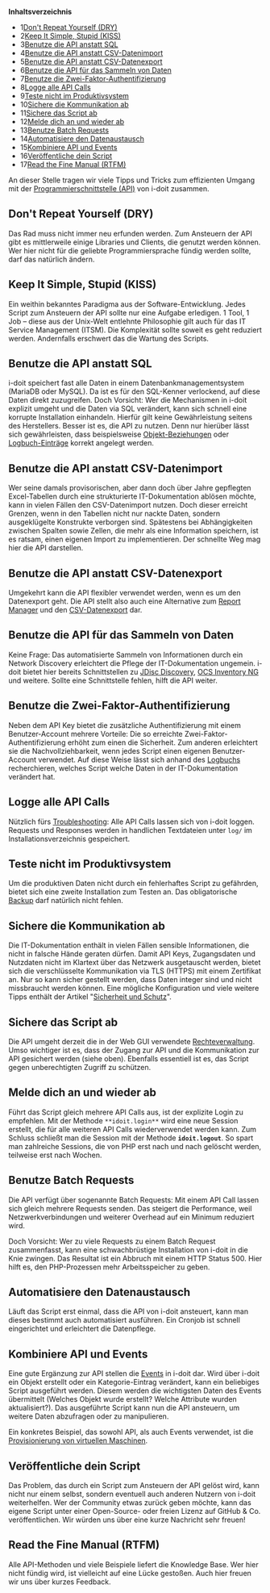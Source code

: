**Inhaltsverzeichnis**

*   1[Don't Repeat Yourself (DRY)](#TippsundTrickszurAPI-Don'tRepeatYourself(DRY))
*   2[Keep It Simple, Stupid (KISS)](#TippsundTrickszurAPI-KeepItSimple,Stupid(KISS))
*   3[Benutze die API anstatt SQL](#TippsundTrickszurAPI-BenutzedieAPIanstattSQL)
*   4[Benutze die API anstatt CSV-Datenimport](#TippsundTrickszurAPI-BenutzedieAPIanstattCSV-Datenimport)
*   5[Benutze die API anstatt CSV-Datenexport](#TippsundTrickszurAPI-BenutzedieAPIanstattCSV-Datenexport)
*   6[Benutze die API für das Sammeln von Daten](#TippsundTrickszurAPI-BenutzedieAPIfürdasSammelnvonDaten)
*   7[Benutze die Zwei-Faktor-Authentifizierung](#TippsundTrickszurAPI-BenutzedieZwei-Faktor-Authentifizierung)
*   8[Logge alle API Calls](#TippsundTrickszurAPI-LoggealleAPICalls)
*   9[Teste nicht im Produktivsystem](#TippsundTrickszurAPI-TestenichtimProduktivsystem)
*   10[Sichere die Kommunikation ab](#TippsundTrickszurAPI-SicheredieKommunikationab)
*   11[Sichere das Script ab](#TippsundTrickszurAPI-SicheredasScriptab)
*   12[Melde dich an und wieder ab](#TippsundTrickszurAPI-Meldedichanundwiederab)
*   13[Benutze Batch Requests](#TippsundTrickszurAPI-BenutzeBatchRequests)
*   14[Automatisiere den Datenaustausch](#TippsundTrickszurAPI-AutomatisieredenDatenaustausch)
*   15[Kombiniere API und Events](#TippsundTrickszurAPI-KombiniereAPIundEvents)
*   16[Veröffentliche dein Script](#TippsundTrickszurAPI-VeröffentlichedeinScript)
*   17[Read the Fine Manual (RTFM)](#TippsundTrickszurAPI-ReadtheFineManual(RTFM))

An dieser Stelle tragen wir viele Tipps und Tricks zum effizienten Umgang mit der [Programmierschnittstelle (API)](/pages/viewpage.action?pageId=7831613) von i-doit zusammen.

Don't Repeat Yourself (DRY)
---------------------------

Das Rad muss nicht immer neu erfunden werden. Zum Ansteuern der API gibt es mittlerweile einige Libraries und Clients, die genutzt werden können. Wer hier nicht für die geliebte Programmiersprache fündig werden sollte, darf das natürlich ändern.

Keep It Simple, Stupid (KISS)
-----------------------------

Ein weithin bekanntes Paradigma aus der Software-Entwicklung. Jedes Script zum Ansteuern der API sollte nur eine Aufgabe erledigen. 1 Tool, 1 Job – diese aus der Unix-Welt entlehnte Philosophie gilt auch für das IT Service Management (ITSM). Die Komplexität sollte soweit es geht reduziert werden. Andernfalls erschwert das die Wartung des Scripts.

Benutze die API anstatt SQL
---------------------------

i-doit speichert fast alle Daten in einem Datenbankmanagementsystem (MariaDB oder MySQL). Da ist es für den SQL-Kenner verlockend, auf diese Daten direkt zuzugreifen. Doch Vorsicht: Wer die Mechanismen in i-doit explizit umgeht und die Daten via SQL verändert, kann sich schnell eine korrupte Installation einhandeln. Hierfür gilt keine Gewährleistung seitens des Herstellers. Besser ist es, die API zu nutzen. Denn nur hierüber lässt sich gewährleisten, dass beispielsweise [Objekt-Beziehungen](/display/de/Objekt-Beziehungen) oder [Logbuch-Einträge](/display/de/Logbuch) korrekt angelegt werden.

Benutze die API anstatt CSV-Datenimport
---------------------------------------

Wer seine damals provisorischen, aber dann doch über Jahre gepflegten Excel-Tabellen durch eine strukturierte IT-Dokumentation ablösen möchte, kann in vielen Fällen den CSV-Datenimport nutzen. Doch dieser erreicht Grenzen, wenn in den Tabellen nicht nur nackte Daten, sondern ausgeklügelte Konstrukte verborgen sind. Spätestens bei Abhängigkeiten zwischen Spalten sowie Zellen, die mehr als eine Information speichern, ist es ratsam, einen eigenen Import zu implementieren. Der schnellte Weg mag hier die API darstellen.

Benutze die API anstatt CSV-Datenexport
---------------------------------------

Umgekehrt kann die API flexibler verwendet werden, wenn es um den Datenexport geht. Die API stellt also auch eine Alternative zum [Report Manager](/display/de/Report+Manager) und den [CSV-Datenexport](/display/de/CSV-Datenexport) dar.

Benutze die API für das Sammeln von Daten
-----------------------------------------

Keine Frage: Das automatisierte Sammeln von Informationen durch ein Network Discovery erleichtert die Pflege der IT-Dokumentation ungemein. i-doit bietet hier bereits Schnittstellen zu [JDisc Discovery](/display/de/JDisc+Discovery), [OCS Inventory NG](/display/de/OCS+Inventory+NG) und weitere. Sollte eine Schnittstelle fehlen, hilft die API weiter.

Benutze die Zwei-Faktor-Authentifizierung
-----------------------------------------

Neben dem API Key bietet die zusätzliche Authentifizierung mit einem Benutzer-Account mehrere Vorteile: Die so erreichte Zwei-Faktor-Authentifizierung erhöht zum einen die Sicherheit. Zum anderen erleichtert sie die Nachvollziehbarkeit, wenn jedes Script einen eigenen Benutzer-Account verwendet. Auf diese Weise lässt sich anhand des [Logbuchs](/display/de/Logbuch) recherchieren, welches Script welche Daten in der IT-Dokumentation verändert hat.

Logge alle API Calls
--------------------

Nützlich fürs [Troubleshooting](/display/de/Troubleshooting): Alle API Calls lassen sich von i-doit loggen. Requests und Responses werden in handlichen Textdateien unter `log/` im Installationsverzeichnis gespeichert.

Teste nicht im Produktivsystem
------------------------------

Um die produktiven Daten nicht durch ein fehlerhaftes Script zu gefährden, bietet sich eine zweite Installation zum Testen an. Das obligatorische [Backup](/display/de/Daten+sichern+und+wiederherstellen) darf natürlich nicht fehlen.

Sichere die Kommunikation ab
----------------------------

Die IT-Dokumentation enthält in vielen Fällen sensible Informationen, die nicht in falsche Hände geraten dürfen. Damit API Keys, Zugangsdaten und Nutzdaten nicht im Klartext über das Netzwerk ausgetauscht werden, bietet sich die verschlüsselte Kommunikation via TLS (HTTPS) mit einem Zertifikat an. Nur so kann sicher gestellt werden, dass Daten integer sind und nicht missbraucht werden können. Eine mögliche Konfiguration und viele weitere Tipps enthält der Artikel "[Sicherheit und Schutz](/display/de/Sicherheit+und+Schutz)".

Sichere das Script ab
---------------------

Die API umgeht derzeit die in der Web GUI verwendete [Rechteverwaltung](/display/de/Rechteverwaltung). Umso wichtiger ist es, dass der Zugang zur API und die Kommunikation zur API gesichert werden (siehe oben). Ebenfalls essentiell ist es, das Script gegen unberechtigten Zugriff zu schützen.

Melde dich an und wieder ab
---------------------------

Führt das Script gleich mehrere API Calls aus, ist der explizite Login zu empfehlen. Mit der Methode `**idoit.login**` wird eine neue Session erstellt, die für alle weiteren API Calls wiederverwendet werden kann. Zum Schluss schließt man die Session mit der Methode **`idoit.logout`**. So spart man zahlreiche Sessions, die von PHP erst nach und nach gelöscht werden, teilweise erst nach Wochen.

Benutze Batch Requests
----------------------

Die API verfügt über sogenannte Batch Requests: Mit einem API Call lassen sich gleich mehrere Requests senden. Das steigert die Performance, weil Netzwerkverbindungen und weiterer Overhead auf ein Minimum reduziert wird.

Doch Vorsicht: Wer zu viele Requests zu einem Batch Request zusammenfasst, kann eine schwachbrüstige Installation von i-doit in die Knie zwingen. Das Resultat ist ein Abbruch mit einem HTTP Status 500. Hier hilft es, den PHP-Prozessen mehr Arbeitsspeicher zu geben.

Automatisiere den Datenaustausch
--------------------------------

Läuft das Script erst einmal, dass die API von i-doit ansteuert, kann man dieses bestimmt auch automatisiert ausführen. Ein Cronjob ist schnell eingerichtet und erleichtert die Datenpflege.

Kombiniere API und Events
-------------------------

Eine gute Ergänzung zur API stellen die [Events](/display/de/Events) in i-doit dar. Wird über i-doit ein Objekt erstellt oder ein Kategorie-Eintrag verändert, kann ein beliebiges Script ausgeführt werden. Diesem werden die wichtigsten Daten des Events übermittelt (Welches Objekt wurde erstellt? Welche Attribute wurden aktualisiert?). Das ausgeführte Script kann nun die API ansteuern, um weitere Daten abzufragen oder zu manipulieren.

Ein konkretes Beispiel, das sowohl API, als auch Events verwendet, ist die [Provisionierung von virtuellen Maschinen](/pages/viewpage.action?pageId=38371351).

Veröffentliche dein Script
--------------------------

Das Problem, das durch ein Script zum Ansteuern der API gelöst wird, kann nicht nur einem selbst, sondern eventuell auch anderen Nutzern von i-doit weiterhelfen. Wer der Community etwas zurück geben möchte, kann das eigene Script unter einer Open-Source- oder freien Lizenz auf GitHub & Co. veröffentlichen. Wir würden uns über eine kurze Nachricht sehr freuen!

Read the Fine Manual (RTFM)
---------------------------

Alle API-Methoden und viele Beispiele liefert die Knowledge Base. Wer hier nicht fündig wird, ist vielleicht auf eine Lücke gestoßen. Auch hier freuen wir uns über kurzes Feedback.